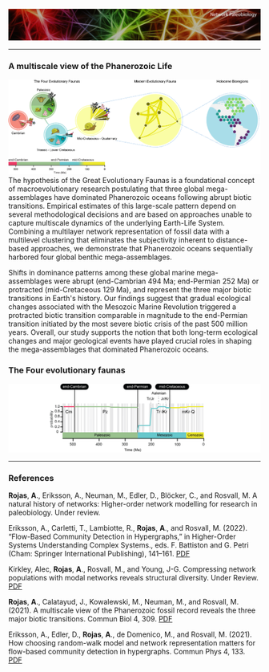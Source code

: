 ![Macroevolution](assets/img/Macroevolution-head1.png)

___
### A multiscale view of the Phanerozoic Life
![Macroevolution](assets/img/Macroevolution-multiscale2.png)
The hypothesis of the Great Evolutionary Faunas is a foundational concept of macroevolutionary research postulating that three global mega-assemblages have dominated Phanerozoic oceans following abrupt biotic transitions. Empirical estimates of this large-scale pattern depend on several methodological decisions and are based on approaches unable to capture multiscale dynamics of the underlying Earth-Life System. Combining a multilayer network representation of fossil data with a multilevel clustering that eliminates the subjectivity inherent to distance-based approaches, we demonstrate that Phanerozoic oceans sequentially harbored four global benthic mega-assemblages. 

Shifts in dominance patterns among these global marine mega-assemblages were abrupt (end-Cambrian 494 Ma; end-Permian 252 Ma) or protracted (mid-Cretaceous 129 Ma), and represent the three major biotic transitions in Earth's history. Our findings suggest that gradual ecological changes associated with the Mesozoic Marine Revolution triggered a protracted biotic transition comparable in magnitude to the end-Permian transition initiated by the most severe biotic crisis of the past 500 million years. Overall, our study supports the notion that both long-term ecological changes and major geological events have played crucial roles in shaping the mega-assemblages that dominated Phanerozoic oceans.

### The Four evolutionary faunas
![Macroevolution](assets/img/Macroevolution-transitions.png)

___
### References
<b>Rojas</b>, <b>A</b>., Eriksson, A., Neuman, M., Edler, D., Blöcker, C., and Rosvall, M. A natural history of networks: Higher-order network modelling for research in paleobiology. Under review.

Eriksson, A., Carletti, T., Lambiotte, R., <b>Rojas</b>, <b>A</b>., and Rosvall, M. (2022). “Flow-Based Community Detection in Hypergraphs,” in Higher-Order Systems Understanding Complex Systems., eds. F. Battiston and G. Petri (Cham: Springer International Publishing), 141–161. [PDF](https://link.springer.com/chapter/10.1007/978-3-030-91374-8_4)

Kirkley, Alec, <b>Rojas</b>, <b>A</b>., Rosvall, M., and Young, J-G. Compressing network populations with modal networks reveals structural diversity. Under Review. [PDF](https://doi.org/10.48550/arXiv.2209.13827)

<b>Rojas</b>, <b>A</b>., Calatayud, J., Kowalewski, M., Neuman, M., and Rosvall, M. (2021). A multiscale view of the Phanerozoic fossil record reveals the three major biotic transitions. Commun Biol 4, 309. [PDF](https://doi.org/10.1038/s42003-021-01805-y)

Eriksson, A., Edler, D., <b>Rojas</b>, <b>A</b>., de Domenico, M., and Rosvall, M. (2021). How choosing random-walk model and network representation matters for flow-based community detection in hypergraphs. Commun Phys 4, 133. [PDF](https://doi.org/10.1038/s42005-021-00634-z)
